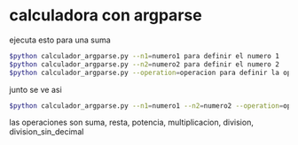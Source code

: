 # calculadora con argparse

ejecuta esto para una suma

```bash
$python calculador_argparse.py --n1=numero1 para definir el numero 1
$python calculador_argparse.py --n2=numero2 para definir el numero 2
$python calculador_argparse.py --operation=operacion para definir la operacion
```

junto se ve asi

```bash
$python calculador_argparse.py --n1=numero1 --n2=numero2 --operation=operacion
```

las operaciones son suma, resta, potencia, multiplicacion, division, division_sin_decimal
